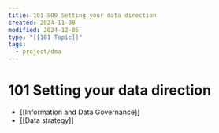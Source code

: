 ```yaml
---
title: 101 S09 Setting your data direction
created: 2024-11-08
modified: 2024-12-05
type: "[[101 Topic]]"
tags:
  - project/dma
---
```

# 101 Setting your data direction
- [[Information and Data Governance]]
- [[Data strategy]]
